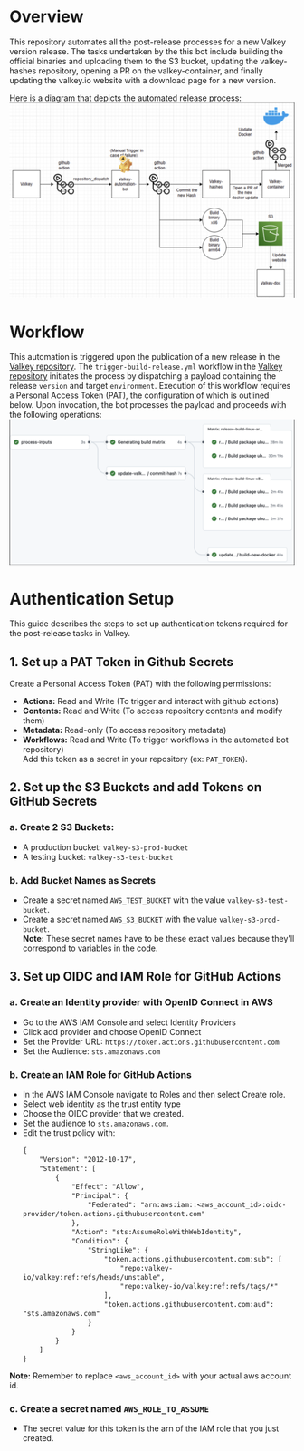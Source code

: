 # Overview
This repository automates all the post-release processes for a new Valkey version release. The tasks undertaken by the this bot include building the official binaries and uploading them to the S3 bucket, updating the valkey-hashes repository, opening a PR on the valkey-container, and finally updating the valkey.io website with a download page for a new version.

Here is a diagram that depicts the automated release process: <br>
![alt text](documents/Diagram.png)

# Workflow
This automation is triggered upon the publication of a new release in the [Valkey repository](https://github.com/valkey-io/valkey). The `trigger-build-release.yml` workflow in the [Valkey repository](https://github.com/valkey-io/valkey) initiates the process by dispatching a payload containing the release `version` and target `environment`. Execution of this workflow requires a Personal Access Token (PAT), the configuration of which is outlined below. Upon invocation, the bot processes the payload and proceeds with the following operations: <br>
![alt text](documents/Workflow.png) <br>

# Authentication Setup

This guide describes the steps to set up authentication tokens required for the post-release tasks in Valkey.

## 1. Set up a PAT Token in Github Secrets
Create a Personal Access Token (PAT) with the following permissions:
- **Actions:** Read and Write (To trigger and interact with github actions)
- **Contents:** Read and Write (To access repository contents and modify them)
- **Metadata:** Read-only (To access repository metadata)
- **Workflows:** Read and Write (To trigger workflows in the automated bot repository) <br>
Add this token as a secret in your repository (ex: `PAT_TOKEN`).

## 2. Set up the S3 Buckets and add Tokens on GitHub Secrets
### a. **Create 2 S3 Buckets:**  
- A production bucket: `valkey-s3-prod-bucket`
- A testing bucket: `valkey-s3-test-bucket`
### b. **Add Bucket Names as Secrets**  
- Create a secret named `AWS_TEST_BUCKET` with the value `valkey-s3-test-bucket`.
- Create a secret named `AWS_S3_BUCKET` with the value `valkey-s3-prod-bucket`.<br>
**Note:** These secret names have to be these exact values because they'll correspond to variables in the code.

## 3. Set up OIDC and IAM Role for GitHub Actions
### a. Create an Identity provider with OpenID Connect in AWS
- Go to the AWS IAM Console and select Identity Providers
- Click add provider and choose OpenID Connect
- Set the Provider URL: `https://token.actions.githubusercontent.com`
- Set the Audience: `sts.amazonaws.com`

### b. Create an IAM Role for GitHub Actions
- In the AWS IAM Console navigate to Roles and then select Create role.
- Select web identity as the trust entity type
- Choose the OIDC provider that we created.
 - Set the audience to `sts.amazonaws.com`.
- Edit the trust policy with:
    ```
    {
        "Version": "2012-10-17",
        "Statement": [
            {
                "Effect": "Allow",
                "Principal": {
                    "Federated": "arn:aws:iam::<aws_account_id>:oidc-provider/token.actions.githubusercontent.com"
                },
                "Action": "sts:AssumeRoleWithWebIdentity",
                "Condition": {
                    "StringLike": {
                        "token.actions.githubusercontent.com:sub": [
                            "repo:valkey-io/valkey:ref:refs/heads/unstable",
                            "repo:valkey-io/valkey:ref:refs/tags/*"
                        ],
                        "token.actions.githubusercontent.com:aud": "sts.amazonaws.com"
                    }
                }
            }
        ]
    }
    ```
**Note:** Remember to replace `<aws_account_id>` with your actual aws account id.
### c. Create a secret named `AWS_ROLE_TO_ASSUME`
- The secret value for this token is the arn of the IAM role that you just created.
